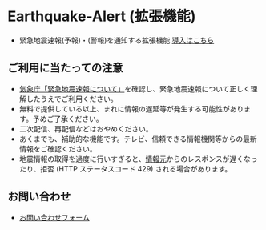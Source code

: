 # Earthquake-Alert (拡張機能)
 - 緊急地震速報(予報)・(警報)を通知する拡張機能
 [導入はこちら]()

## ご利用に当たっての注意
 - [気象庁「緊急地震速報について」](https://www.data.jma.go.jp/svd/eew/data/nc/)を確認し、緊急地震速報について正しく理解したうえでご利用ください。
 - 無料で提供している以上、まれに情報の遅延等が発生する可能性があります。予めご了承ください。
 - 二次配信、再配信などはおやめください。
 - あくまでも、補助的な機能です。テレビ、信頼できる情報機関等からの最新情報をご確認ください。
 - 地震情報の取得を過度に行いすぎると、[情報元](https://www.p2pquake.net/develop/json_api_v2/#/P2P%E5%9C%B0%E9%9C%87%E6%83%85%E5%A0%B1%20API/get_ws:~:text=/history%3A%2060%20%E3%83%AA%E3%82%AF%E3%82%A8%E3%82%B9%E3%83%88/%E5%88%86%20(IP%20%E3%82%A2%E3%83%89%E3%83%AC%E3%82%B9%E6%AF%8E))からのレスポンスが遅くなったり、拒否 (HTTP ステータスコード 429) される場合があります。 

## お問い合わせ
 - [お問い合わせフォーム](https://forms.office.com/r/hLmadvpif4)
